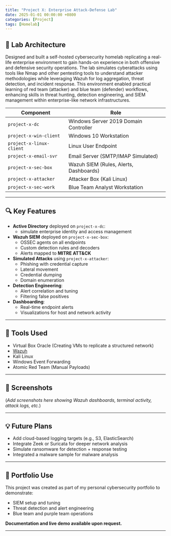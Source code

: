 ```yaml
---
title: "Project X: Enterprise Attack-Defense Lab"
date: 2025-01-01 00:00:00 +0800
categories: [Project]
tags: [Homelab] 
---
```


## 🧱 Lab Architecture

Designed and built a self-hosted cybersecurity homelab replicating a real-life enterprise environment to gain hands-on experience in both offensive and defensive security operations. The lab simulates cyberattacks using tools like Nmap and other pentesting tools to understand attacker methodologies while leveraging Wazuh for log aggregation, threat detection, and incident response. This environment enabled practical learning of red team (attacker) and blue team (defender) workflows, enhancing skills in threat hunting, detection engineering, and SIEM management within enterprise-like network infrastructures.

| Component | Role |
|----------|------|
| `project-x-dc` | Windows Server 2019 Domain Controller | 
| `project-x-win-client` | Windows 10 Workstation | 
| `project-x-linux-client` | Linux User Endpoint | 
| `project-x-email-svr` | Email Server (SMTP/IMAP Simulated) | 
| `project-x-sec-box` | Wazuh SIEM (Rules, Alerts, Dashboards) | 
| `project-x-attacker` | Attacker Box (Kali Linux) | 
| `project-x-sec-work` | Blue Team Analyst Workstation | 

---

## 🔍 Key Features
- **Active Directory** deployed on `project-x-dc`:
  - simulate enterprise identity and access management
- **Wazuh SIEM** deployed on `project-x-sec-box`:
  - OSSEC agents on all endpoints
  - Custom detection rules and decoders
  - Alerts mapped to **MITRE ATT&CK**
- **Simulated Attacks** using `project-x-attacker`:
  - Phishing with credential capture
  - Lateral movement
  - Credential dumping
  - Domain enumeration
- **Detection Engineering**:
  - Alert correlation and tuning
  - Filtering false positives
- **Dashboarding**:
  - Real-time endpoint alerts
  - Visualizations for host and network activity

---

## 🧪 Tools Used
- Virtual Box Oracle (Creating VMs to replicate a structured network)
- [Wazuh](https://wazuh.com/)
- Kali Linux
- Windows Event Forwarding
- Atomic Red Team (Manual Payloads)

---

## 📸 Screenshots

(*Add screenshots here showing Wazuh dashboards, terminal activity, attack logs, etc.*)

---

## 💡 Future Plans

- Add cloud-based logging targets (e.g., S3, ElasticSearch)
- Integrate Zeek or Suricata for deeper network analysis
- Simulate ransomware for detection + response testing
- Integrated a malware sample for malware analysis

---

## 📁 Portfolio Use

This project was created as part of my personal cybersecurity portfolio to demonstrate:

- SIEM setup and tuning
- Threat detection and alert engineering
- Blue team and purple team operations

**Documentation and live demo available upon request.**

---
